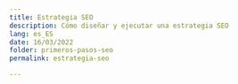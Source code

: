 ```yaml
---
title: Estrategia SEO
description: Cómo diseñar y ejecutar una estrategia SEO
lang: es_ES
date: 16/03/2022
folder: primeros-pasos-seo
permalink: estrategia-seo

---
```



<!--stackedit_data:
eyJoaXN0b3J5IjpbLTMzNzY5ODU3OF19
-->